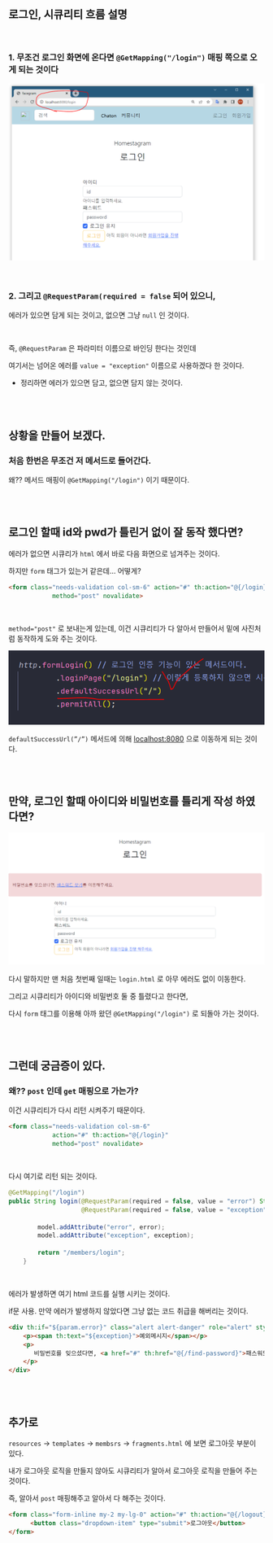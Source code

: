 ## 로그인, 시큐리티 흐름 설명

<br/>

### 1. 무조건 로그인 화면에 온다면 `@GetMapping("/login")` 매핑 쪽으로 오게 되는 것이다

![이미지](/programming/img/회원가입설명8.PNG)

<br/>

### 2. 그리고 `@RequestParam(required = false` 되어 있으니, 

에러가 있으면 담게 되는 것이고, 없으면 그냥 `null` 인 것이다.

<br/>

즉, `@RequestParam` 은 파라미터 이름으로 바인딩 한다는 것인데

여기서는 넘어온 에러를 `value = "exception"` 이름으로 사용하겠다 한 것이다.
    
- 정리하면 에러가 있으면 담고, 없으면 담지 않는 것이다.

<br/><br/>

## 상황을 만들어 보겠다.

### 처음 한번은 무조건 저 메서드로 들어간다.

왜?? 메서드 매핑이 `@GetMapping("/login")` 이기 때문이다.

<br/><br/>

## 로그인 할때 id와 pwd가 틀린거 없이 잘 동작 했다면?

에러가 없으면 시큐리가 `html` 에서 바로 다음 화면으로 넘겨주는 것이다. 

하지만 `form` 태그가 있는거 같은데… 어떻게?

```html
<form class="needs-validation col-sm-6" action="#" th:action="@{/login}" 
			method="post" novalidate>
```

<br/>

`method="post"` 로 보내는게 있는데, 이건 시큐리티가 다 알아서 만들어서 밑에 사진처럼 동작하게 도와 주는 것이다.

![이미지](/programming/img/회원가입설명9.PNG)

`defaultSuccessUrl(”/”)` 메서드에 의해 [localhost:8080](http://localhost:8080) 으로 이동하게 되는 것이다.

<br/><br/>

## 만약, 로그인 할때 아이디와 비밀번호를 틀리게 작성 하였다면?

![이미지](/programming/img/회원가입설명10.PNG)

다시 말하지만 맨 처음 첫번째 일때는 `login.html` 로 아무 에러도 없이 이동한다.

그리고 시큐리티가 아이디와 비밀번호 둘 중 틀렸다고 한다면, 

다시 `form` 태그를 이용해 아까 왔던 `@GetMapping("/login")` 로 되돌아 가는 것이다.

<br/><br/>

## 그런데 궁금증이 있다.

### 왜?? `post` 인데 `get` 매핑으로 가는가?

이건 시큐리티가 다시 리턴 시켜주기 때문이다.

```html
<form class="needs-validation col-sm-6" 
			action="#" th:action="@{/login}" 
			method="post" novalidate>
```

<br/>

다시 여기로 리턴 되는 것이다.

```java
@GetMapping("/login")
public String login(@RequestParam(required = false, value = "error") String error,
                    @RequestParam(required = false, value = "exception") String exception, Model model)        {

        model.addAttribute("error", error);
        model.addAttribute("exception", exception);

        return "/members/login";
    }
```

<br/>

에러가 발생하면 여기 html 코드를 실행 시키는 것이다.

if문 사용. 만약 에러가 발생하지 않았다면 그냥 없는 코드 취급을 해버리는 것이다.

```html
<div th:if="${param.error}" class="alert alert-danger" role="alert" style="width: 1000px">
    <p><span th:text="${exception}">예외메시지</span></p>
    <p>
       비밀번호를 잊으셨다면, <a href="#" th:href="@{/find-password}">패스워드 찾기</a>를 이용해주세요.
    </p>
</div>
```

<br/><br/>

## 추가로

`resources` → `templates` → `membsrs` → `fragments.html` 에 보면 로그아웃 부분이 있다.

내가 로그아웃 로직을 만들지 않아도 시큐리티가 알아서 로그아웃 로직을 만들어 주는 것이다.

즉, 알아서 `post` 매핑해주고 알아서 다 해주는 것이다.

```html
<form class="form-inline my-2 my-lg-0" action="#" th:action="@{/logout}" method="post">
      <button class="dropdown-item" type="submit">로그아웃</button>
</form>
```
